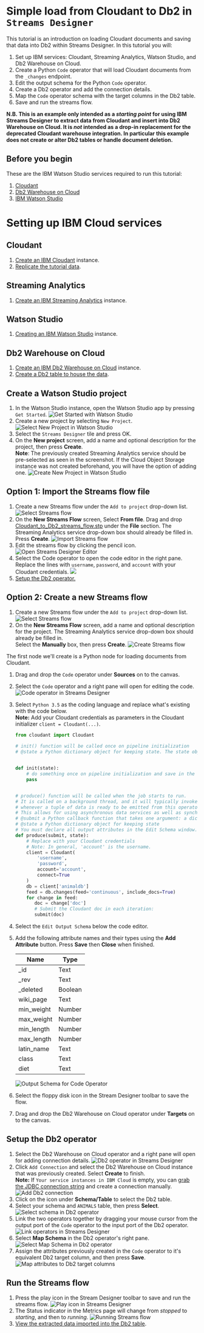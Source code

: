 # Simple load from Cloudant to Db2 in `Streams Designer`
This tutorial is an introduction on loading Cloudant documents and saving that data into Db2 within Streams Designer.
In this tutorial you will:

1. Set up IBM services: Cloudant, Streaming Analytics, Watson Studio, and Db2 Warehouse on Cloud.
1. Create a Python `Code` operator that will load Cloudant documents from the `_changes` endpoint.
1. Edit the output schema for the Python `Code` operator.
1. Create a Db2 operator and add the connection details.
1. Map the `Code` operator schema with the target columns in the Db2 table.
1. Save and run the streams flow.

**N.B. This is an example only intended as a _starting point_ for using IBM Streams Designer to extract data from Cloudant and insert into Db2 Warehouse on Cloud. It is _not_ intended as a drop-in replacement for the deprecated Cloudant warehouse integration. In particular this example does not create or alter Db2 tables or handle document deletion.**

## Before you begin

These are the IBM Watson Studio services required to run this tutorial:
1. [Cloudant](https://console.bluemix.net/catalog/services/cloudant-nosql-db)
1. [Db2 Warehouse on Cloud](https://console.bluemix.net/catalog/services/dashdb)
1. [IBM Watson Studio](https://dataplatform.cloud.ibm.com)

# Setting up IBM Cloud services

## Cloudant
1. [Create an IBM Cloudant](../cloudant/create.md) instance.
1. [Replicate the tutorial data](../cloudant/replicate.md).

## Streaming Analytics
1. [Create an IBM Streaming Analytics](../streaming-analytics/create.md) instance.

## Watson Studio
1. [Creating an IBM Watson Studio](../watson-studio/create.md) instance.

## Db2 Warehouse on Cloud
1. [Create an IBM Db2 Warehouse on Cloud](../db2/create.md) instance.
1. [Create a Db2 table to house the data](../db2/animaldb_table.md).

## Create a Watson Studio project
1. In the Watson Studio instance, open the Watson Studio app by pressing `Get Started`.
![Get Started with Watson Studio](get-started-watson-studio.png)
1. Create a new project by selecting `New Project`.
![Select New Project in Watson Studio](new-project-watson-studio.png)
1. Select the `Streams Designer` tile and press OK.
1. On the **New project** screen, add a name and optional description for the project, then press **Create**.<br/>
**Note**: The previously created Streaming Analytics service should be pre-selected as seen in the screenshot.  If the 
Cloud Object Storage instance was not created beforehand, you will have the option of adding one.
![Create New Project in Watson Studio](create-new-project-watson-studio.png) 

## Option 1: Import the Streams flow file
1. Create a new Streams flow under the `Add to project` drop-down list.
![Select Streams flow](streams-flow-watson-studio.png)
1. On the **New Streams Flow** screen, Select **From file**.  Drag and drop [Cloudant_to_Db2_streams_flow.stp](Cloudant_to_Db2_streams_flow.stp)
under the **File** section.
The Streaming Analytics service drop-down box should already be filled in.  Press **Create**.
![Import Streams flow](import-streams-flow-watson-studio.png)
1. Edit the streams flow by clicking the pencil icon.
![Open Streams Designer Editor](open-streams-designer-editor.png)
1. Select the Code operator to open the code editor in the right pane. Replace the lines with `username`, `password`, and
`account` with your Cloudant credentials.
![](code-operator-streams-designer.png)
1. [Setup the Db2 operator.](#setup-the-db2-operator)

## Option 2: Create a new Streams flow
1. Create a new Streams flow under the `Add to project` drop-down list.
![Select Streams flow](streams-flow-watson-studio.png)
1. On the **New Streams Flow** screen, add a name and optional description for the project. 
The Streaming Analytics service drop-down box should already be filled in.  
Select the **Manually** box, then press **Create**.
![Create Streams flow](create-streams-flow-watson-studio.png)

The first node we'll create is a Python node for loading documents from Cloudant.
1. Drag and drop the `Code` operator under **Sources** on to the canvas.
1. Select the `Code` operator and a right pane will open for editing the code.
![Code operator in Streams Designer](code-operator-streams-designer.png)
1. Select `Python 3.5` as the coding language and replace what's existing with the code below.<br/>
   **Note:** Add your Cloudant credentials as parameters in the Cloudant initializer `client = Cloudant(...)`.
    ```python
    from cloudant import Cloudant
        
    # init() function will be called once on pipeline initialization
    # @state a Python dictionary object for keeping state. The state object is passed to the produce function
    
    
    def init(state):
        # do something once on pipeline initialization and save in the state object
        pass
    
    
    # produce() function will be called when the job starts to run.
    # It is called on a background thread, and it will typically invoke the 'submit()' callback
    # whenever a tuple of data is ready to be emitted from this operator.
    # This allows for using asynchronous data services as well as synchronous data generation or retrieval.
    # @submit a Python callback function that takes one argument: a dictionary representing a single tuple.
    # @state a Python dictionary object for keeping state
    # You must declare all output attributes in the Edit Schema window.
    def produce(submit, state):
        # Replace with your Cloudant credentials
        # Note: In general, 'account' is the username.
        client = Cloudant(
            'username',
            'password',
            account='account',
            connect=True
        )
        db = client['animaldb']
        feed = db.changes(feed='continuous', include_docs=True)
        for change in feed:
           doc = change['doc']
           # Submit the Cloudant doc in each iteration:
           submit(doc)
    ```
1. Select the `Edit Output Schema` below the code editor.
1. Add the following attribute names and their types using the **Add Attribute** button.
   Press **Save** then **Close** when finished.

    Name | Type
    --- | --- 
    \_id | Text
    \_rev | Text
    \_deleted | Boolean
    wiki_page | Text
    min_weight | Number
    max_weight | Number
    min_length | Number
    max_length | Number
    latin_name | Text
    class | Text
    diet | Text

    ![Output Schema for Code Operator](attributes-code-streams-designer.png)

1. Select the floppy disk icon in the Stream Designer toolbar to save the flow.
1. Drag and drop the Db2 Warehouse on Cloud operator under **Targets** on to the canvas.

## Setup the Db2 operator
1. Select the Db2 Warehouse on Cloud operator and a right pane will open for adding connection details.
![Db2 operator in Streams Designer](db2-operator-streams-designer.png)
1. Click `Add Connection` and select the Db2 Warehouse on Cloud instance that was previously created.
Select **Create** to finish.<br/>
**Note:** If `Your service instances in IBM Cloud` is empty, you can [grab the JDBC connection string](../db2/connection_details.md)
and create a connection manually. 
![Add Db2 connection](db2-operator-add-connection.png)
1. Click on the icon under **Schema/Table** to select the Db2 table.
1. Select your schema and `ANIMALS` table, then press **Select**.
![Select schema in Db2 operator](select-schema-table-db2-operator.png)
1. Link the two operators together by dragging your mouse cursor from the output port of the `Code` operator to the input 
port of the Db2 operator.
![Link operators in Streams Designer](link-operators-streams-designer.png)
1. Select **Map Schema** in the Db2 operator's right pane.
![Select Map Schema in Db2 operator](map-schema-db2-operator.png)
1. Assign the attributes previously created in the `Code` operator to it's equivalent Db2 target column, and then press **Save**.
![Map attributes to Db2 target columns](assign-attributes-db2-operator.png)

## Run the Streams flow
1. Press the play icon in the Stream Designer toolbar to save and run the streams flow.
![Play icon in Streams Designer](play-icon-stream-designer.png)
1. The Status indicator in the Metrics page will change from _stopped_ to _starting_, and then to _running_.
![Running Streams flow](running-status-streams-flow.png)
1. [View the extracted data imported into the Db2 table](../db2/view_data.md).


